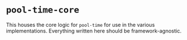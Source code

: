 # `pool-time-core`

This houses the core logic for `pool-time` for use in the various implementations.
Everything written here should be framework-agnostic.